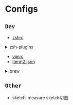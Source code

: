 # Configs

## `Dev`
* [zshrc](.zshrc)

<details>

  <summary>zsh-plugins</summary>

  - git 
  - zsh-autosuggestions
  - autojump
  - nvm
  - yarn
  - fzf
  - node
  - npm
  - zsh-completions
  - zsh-syntax-highlighting
  - thefuck
  - zsh-better-npm-completion
  - zsh-proxy

</details>


* [vimrc](.vimrc)
* [iterm2.json](iterm2.json)

<details>

  <summary>brew</summary>

## brew 常用包

| 包                      | 作用                                       |
| ----------------------- | ------------------------------------------ |
| aria2                   | 下载                                       |
| autojump                | 跳转                                       |
| ag                      | 检索文本                                   |
| fzf                     | 模糊搜索                                   |
| bat                     | 代替cat                                    |
| cmatrix                 | 矩阵                                       |
| spacevim                | 编辑                                       |
| spacemacs               | 编辑                                       |
| git                     |                                            |
| tig                     | 图形化git                                  |
| neofetch                | 打印系统信息                               |
| nvm                     | node版本管理                               |
| starship                |                                            |
| tldr                    | 代替man                                    |
| ranger                  | 文件管理器                                 |
| tmux                    | 分屏                                       |
| tree                    | 打印层级                                   |
| wget                    |                                            |
| zsh-autosuggestions     | zsh-plugn 命令提示                         |
| zsh-syntax-highlighting | zsh-plugn 高亮                             |
| zsh-nvm                 | zsh plugin for nvm                         |
| zsh-completions         | Additional completion definitions for Zsh. |
| Asciinema               | 录屏                                       |
| exa                     | 代替ls                                     |
| prettyping              | 代替ping                                   |
| htop                    | 代替top                                    |
| ytop                    | 代替top                                    |
| tty-clock               | 时钟                                       |
---

<details>

  <summary>Curl</summary>


### 256 Color Test
> curl -s https://gist.githubusercontent.com/HaleTom/89ffe32783f89f403bba96bd7bcd1263/raw/ | bash

### color.sh
>curl -s https://raw.githubusercontent.com/spencerwooo/dotfiles/master/scripts/color.sh | bash

</details>


</details>



## `Other`
* sketch-measure sketch切图